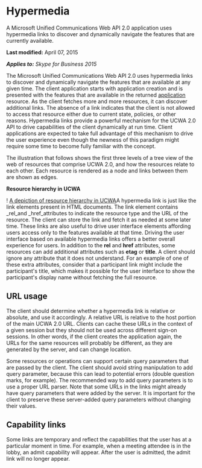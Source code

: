 
# Hypermedia
A Microsoft Unified Communications Web API 2.0 application uses hypermedia links to discover and dynamically navigate the features that are currently available. 

 **Last modified:** April 07, 2015

 _**Applies to:** Skype for Business 2015_

The Microsoft Unified Communications Web API 2.0 uses hypermedia links to discover and dynamically navigate the features that are available at any given time. The client application starts with application creation and is presented with the features that are available in the returned [application](application_ref.md) resource. As the client fetches more and more resources, it can discover additional links. The absence of a link indicates that the client is not allowed to access that resource either due to current state, policies, or other reasons. Hypermedia links provide a powerful mechanism for the UCWA 2.0 API to drive capabilities of the client dynamically at run time. Client applications are expected to take full advantage of this mechanism to drive the user experience even though the newness of this paradigm might require some time to become fully familiar with the concept.

The illustration that follows shows the first three levels of a tree view of the web of resources that comprise UCWA 2.0, and how the resources relate to each other. Each resource is rendered as a node and links between them are shown as edges.

**Resource hierarchy in UCWA**


! [A depiction of resource hierarchy in UCWA](images/UCWA15Con_Hierarchy.png)A hypermedia link is just like the link elements present in HTML documents. The link element contains _rel_and _href_attributes to indicate the resource type and the URL of the resource. The client can store the link and fetch it as needed at some later time. These links are also useful to drive user interface elements affording users access only to the features available at that time. Driving the user interface based on available hypermedia links offers a better overall experience for users.
In addition to the **rel** and **href** attributes, some resources can add additional attributes such as **etag** or **title**. A client should ignore any attribute that it does not understand. For an example of one of these extra attributes, consider that a participant link might include the participant's title, which makes it possible for the user interface to show the participant's display name without fetching the full resource.

## URL usage

The client should determine whether a hypermedia link is relative or absolute, and use it accordingly. A relative URL is relative to the host portion of the main UCWA 2.0 URL. Clients can cache these URLs in the context of a given session but they should not be used across different sign-on sessions. In other words, if the client creates the application again, the URLs for the same resources will probably be different, as they are generated by the server, and can change location. 

Some resources or operations can support certain query parameters that are passed by the client. The client should avoid string manipulation to add query parameter, because this can lead to potential errors (double question marks, for example). The recommended way to add query parameters is to use a proper URL parser. Note that some URLs in the links might already have query parameters that were added by the server. It is important for the client to preserve these server-added query parameters without changing their values.


## Capability links

Some links are temporary and reflect the capabilities that the user has at a particular moment in time. For example, when a meeting attendee is in the lobby, an admit capability will appear. After the user is admitted, the admit link will no longer appear.


